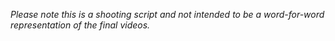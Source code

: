 *Please note this is a shooting script and not intended to be a word-for-word representation of the final videos.*